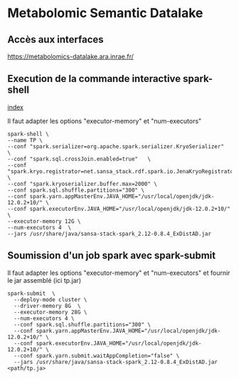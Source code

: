 # Metabolomic Semantic Datalake

## Accès aux interfaces

https://metabolomics-datalake.ara.inrae.fr/

## Execution de la commande interactive spark-shell
[index](./index.md)

Il faut adapter les options "executor-memory" et "num-executors"

```shell
spark-shell \
--name TP \
--conf "spark.serializer=org.apache.spark.serializer.KryoSerializer"  \
--conf "spark.sql.crossJoin.enabled=true"   \
--conf "spark.kryo.registrator=net.sansa_stack.rdf.spark.io.JenaKryoRegistrator,net.sansa_stack.query.spark.ontop.OntopKryoRegistrator,net.sansa_stack.query.spark.sparqlify.KryoRegistratorSparqlify"  \
--conf "spark.kryoserializer.buffer.max=2000" \
--conf spark.sql.shuffle.partitions="300" \
--conf spark.yarn.appMasterEnv.JAVA_HOME="/usr/local/openjdk/jdk-12.0.2+10/" \
--conf spark.executorEnv.JAVA_HOME="/usr/local/openjdk/jdk-12.0.2+10/"  \
--executor-memory 12G \
--num-executors 4  \
--jars /usr/share/java/sansa-stack-spark_2.12-0.8.4_ExDistAD.jar
```

## Soumission d'un job spark avec spark-submit

Il faut adapter les options "executor-memory" et "num-executors" et fournir le jar assemblé (ici tp.jar)

```shell
spark-submit  \
  --deploy-mode cluster \
  --driver-memory 8G  \
  --executor-memory 28G \
  --num-executors 4 \
  --conf spark.sql.shuffle.partitions="300" \
  --conf spark.yarn.appMasterEnv.JAVA_HOME="/usr/local/openjdk/jdk-12.0.2+10/" \
  --conf spark.executorEnv.JAVA_HOME="/usr/local/openjdk/jdk-12.0.2+10/" \
  --conf spark.yarn.submit.waitAppCompletion="false" \
  --jars /usr/share/java/sansa-stack-spark_2.12-0.8.4_ExDistAD.jar <path/tp.ja>
```   
